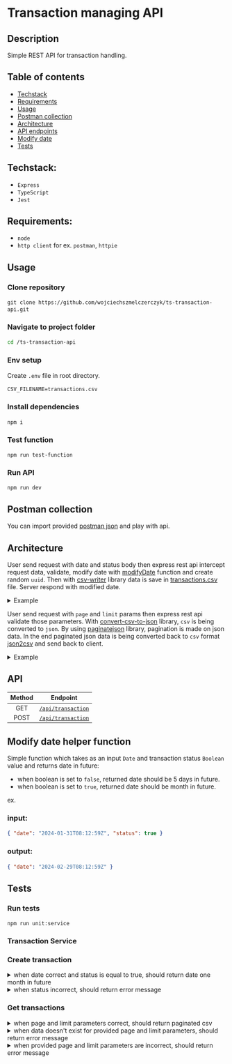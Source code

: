 # Transaction managing API

## Description

Simple REST API for transaction handling.

## Table of contents

- [Techstack](#techstack)
- [Requirements](#requirements)
- [Usage](#usage)
- [Postman collection](#postman-collection)
- [Architecture](#architecture)
- [API endpoints](#api)
- [Modify date](#modify-date-helper-function)
- [Tests](#tests)

## Techstack:

- `Express`
- `TypeScript`
- `Jest`

## Requirements:

- `node`
- `http client` for ex. `postman`, `httpie`

## Usage

### Clone repository

```
git clone https://github.com/wojciechszmelczerczyk/ts-transaction-api.git
```

### Navigate to project folder

```sh
cd /ts-transaction-api
```

### Env setup

Create `.env` file in root directory.

```dockerfile
CSV_FILENAME=transactions.csv
```

### Install dependencies

```
npm i
```

### Test function

```
npm run test-function
```

### Run API

```
npm run dev
```

## Postman collection

You can import provided [postman json](./ts-transaction-api.postman_collection.json) and play with api.

## Architecture

User send request with date and status body then express rest api intercept request data, validate, modify date with [modifyDate](/util/modifyDate.ts) function and create random `uuid`. Then with [csv-writer](https://github.com/ryu1kn/csv-writer) library data is save in [transactions.csv](./transactions.csv) file. Server respond with modified date.

<details>
<summary>Example</summary>

<img src="./.github/img/arch-post.png">

</details>

User send request with `page` and `limit` params then express rest api validate those parameters. With [convert-csv-to-json](https://github.com/iuccio/CSVtoJSON) library, `csv` is being converted to `json`. By using [paginatejson](https://github.com/YeisonTapia/paginateJson) library, pagination is made on json data. In the end paginated json data is being converted back to `csv` format [json2csv](http://zemirco.github.io/json2csv) and send back to client.

<details>
<summary>Example</summary>

<img src="./.github/img/arch-get.png">
</details>

## API

| Method |               Endpoint               |
| :----: | :----------------------------------: |
|  GET   | [`/api/transaction`](./docs/get.md)  |
|  POST  | [`/api/transaction`](./docs/post.md) |

## Modify date helper function

Simple function which takes as an input `Date` and transaction status `Boolean` value and returns date in future:

- when boolean is set to `false`, returned date should be 5 days in
  future.
- when boolean is set to `true`, returned date should be month in future.

ex.

### input:

```json
{ "date": "2024-01-31T08:12:59Z", "status": true }
```

### output:

```json
{ "date": "2024-02-29T08:12:59Z" }
```

## Tests

### Run tests

```
npm run unit:service
```

### Transaction Service

### Create transaction

<details>
<summary>when date correct and status is equal to true, should return date one month in future</summary>

```javascript
const req = {
  id: "58a39e7b-05a3-4daf-a44d-0b264a767ee3",
  date: new Date("2012-01-01"),
};

const body = {
  date: new Date("2012-01-01"),
  status: "true",
};

test("when date and status are correct, should create transaction in csv file", () => {
  expect(
    new TransactionService(new TransactionRepository()).createTransaction(
      req,
      body
    )
  ).toStrictEqual({ modifiedDate: new Date("2012-02-01T00:00:00.000Z") });
});
```

</details>

<details>
<summary>when status incorrect, should return error message</summary>

```javascript
test("when status incorrect, should return error message", async () => {
  body.status = "";

  const res = await new TransactionService(
    new TransactionRepository()
  ).createTransaction(req, body);

  expect(res).toStrictEqual({
    err: "Bad status type. Status has to be either 'true' or 'false'",
  });
});
```

</details>

### Get transactions

<details>
<summary>when page and limit parameters correct, should return paginated csv</summary>

```javascript
test("when page and limit parameters correct, should return paginated csv", () => {
  const queryParams = {
    page: "1",
    limit: "2",
  };
  const res = new TransactionService(
    new TransactionRepository()
  ).getTransaction(queryParams);

  expect(res).toBeTruthy();
});
```

</details>

<details>
<summary>
when data doesn't exist for provided page and limit parameters, should return error message
</summary>

```javascript
test("when data doesn't exist for provided page and limit parameters, should return error message", () => {
  const queryParams = {
    page: "10000",
    limit: "20000",
  };
  const res = new TransactionService(
    new TransactionRepository()
  ).getTransaction(queryParams);

  expect(res).toStrictEqual({ err: "No data available for this parameters" });
});
```

</details>

<details>
<summary>
when provided page and limit parameters are incorrect, should return error message
</summary>

```javascript
test("when provided page and limit parameters are incorrect, should return error message", () => {
  const queryParams = {
    page: "s",
    limit: "s",
  };
  const res = new TransactionService(
    new TransactionRepository()
  ).getTransaction(queryParams);

  expect(res).toStrictEqual({
    err: "Page and limit have to be positive numeric values",
  });
});
```

</details>
